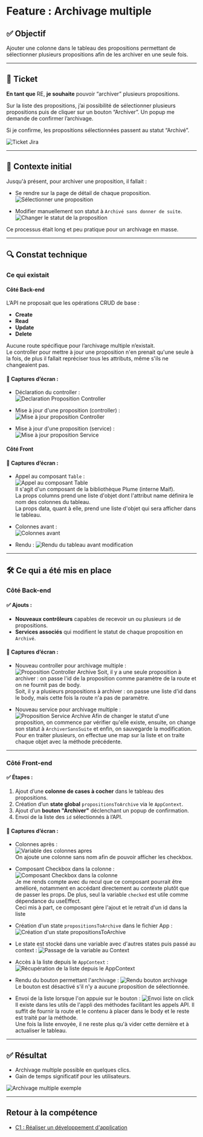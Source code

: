 
# Feature : Archivage multiple

## ✅ Objectif

Ajouter une colonne dans le tableau des propositions permettant de sélectionner plusieurs propositions afin de les archiver en une seule fois.

---

## 🎫 Ticket

**En tant que** RE, **je souhaite** pouvoir “archiver” plusieurs propositions.

Sur la liste des propositions, j’ai possibilité de sélectionner plusieurs propositions puis de cliquer sur un bouton “Archiver”.
Un popup me demande de confirmer l’archivage.

Si je confirme, les propositions sélectionnées passent au statut “Archivé”.

![Ticket Jira](img/archivage/ticket.png)

---

## 🧠 Contexte initial

Jusqu'à présent, pour archiver une proposition, il fallait :
- Se rendre sur la page de détail de chaque proposition.
![Sélectionner une proposition](img/archivage/front/selectPropositionTableau.png)


- Modifier manuellement son statut à `Archivé sans donner de suite`.
![Changer le statut de la proposition](img/archivage/front/changeStatusDetailProposition.png)

Ce processus était long et peu pratique pour un archivage en masse.

---

## 🔍 Constat technique

### Ce qui existait

#### Côté **Back-end**

L’API ne proposait que les opérations CRUD de base :
- **Create**
- **Read**
- **Update**
- **Delete**

Aucune route spécifique pour l’archivage multiple n’existait.  
Le controller pour mettre à jour une proposition n'en prenait qu'une seule à la fois, 
de plus il fallait repréciser tous les attributs, même s'ils ne changeaient pas.

#### 📸 Captures d’écran :
- Déclaration du controller :  
  ![Declaration Proposition Controller](img/archivage/back/declarationPropositionController.png)

- Mise à jour d'une proposition (controller) :  
  ![Mise à jour proposition Controller](img/archivage/back/miseAJourPropositionController.png)

- Mise à jour d'une proposition (service) :  
  ![Mise à jour proposition Service](img/archivage/back/miseAJourPropositionService.png)


#### Côté **Front**

#### 📸 Captures d’écran :
- Appel au composant `Table` :  
  ![Appel au composant Table](img/archivage/front/appelComposantTable.png)  
Il s'agit d'un composant de la bibliothèque Plume (interne Maif).  
La props columns prend une liste d'objet dont l'attribut name définira le nom des colonnes du tableau.  
La props data, quant à elle, prend une liste d'objet qui sera afficher dans le tableau.


- Colonnes avant :  
  ![Colonnes avant](img/archivage/front/variableColumnAvant.png)

- Rendu :
  ![Rendu du tableau avant modification](img/archivage/front/tableauPropositionAvantAjoutColonne.png)

---

## 🛠️ Ce qui a été mis en place

### Côté **Back-end**

#### ✅ Ajouts :
- **Nouveaux contrôleurs** capables de recevoir un ou plusieurs `id` de propositions.
- **Services associés** qui modifient le statut de chaque proposition en `Archivé`.

#### 📸 Captures d’écran :

- Nouveau controller pour archivage multiple :  
  ![Proposition Controller Archive](img/archivage/back/propositionControllerArchive.png)
  Soit, il y a une seule proposition à archiver : on passe l'id de la proposition comme paramètre de la route et on ne fournit pas de body.  
  Soit, il y a plusieurs propositions à archiver : on passe une liste d'id dans le body, mais cette fois la route n'a pas de paramètre.


- Nouveau service pour archivage multiple :  
  ![Proposition Service Archive](img/archivage/back/propositionServiceArchive.png)
Afin de changer le statut d'une proposition, on commence par vérifier qu'elle existe, ensuite, on change son statut à `ArchiverSansSuite` et enfin, on sauvegarde la modification.  
Pour en traiter plusieurs, on effectue une map sur la liste et on traite chaque objet avec la méthode précédente.

---

### Côté **Front-end**

#### ✅ Étapes :
1. Ajout d’une **colonne de cases à cocher** dans le tableau des propositions.
2. Création d’un **state global** `propositionsToArchive` via le `AppContext`.
3. Ajout d’un **bouton "Archiver"** déclenchant un popup de confirmation.
4. Envoi de la liste des `id` sélectionnés à l’API.

#### 📸 Captures d’écran :
- Colonnes après :  
  ![Variable des colonnes apres](img/archivage/front/variableColumnApres.png)  
On ajoute une colonne sans nom afin de pouvoir afficher les checkbox.

- Composant Checkbox dans la colonne :  
  ![Composant Checkbox dans la colonne](img/archivage/front/composantCheckboxInCol.png)  
Je me rends compte avec du recul que ce composant pourrait être amélioré, notamment en accédant directement au contexte plutôt que de passer les props.
De plus, seul la variable `checked` est utile comme dépendance du useEffect.  
Ceci mis à part, ce composant gère l'ajout et le retrait d'un id dans la liste

- Création d'un state `propositionsToArchive` dans le fichier App :
  ![Création d'un state propositionsToArchive](img/archivage/front/definitionpropositionToArchive.png)

- Le state est stocké dans une variable avec d'autres states puis passé au context :
  ![Passage de la variable au Context](img/archivage/front/passageVariableContext.png)

- Accès à la liste depuis le `AppContext` :  
  ![Récupération de la liste depuis le AppContext](img/archivage/front/listePropositionsArchiveAppContext.png)

- Rendu du bouton permettant l'archivage :
  ![Rendu bouton archivage](img/archivage/front/renduBoutonArchivage.png)  
Le bouton est désactivé s'il n'y a aucune proposition de sélectionnée.

- Envoi de la liste lorsque l'on appuie sur le bouton :
  ![Envoi liste on click](img/archivage/front/envoiListeOnClick.png)
Il existe dans les utils de l'appli des méthodes facilitant les appels API.
Il suffit de fournir la route et le contenu à placer dans le body et le reste est traité par la méthode.  
Une fois la liste envoyée, il ne reste plus qu'à vider cette dernière et à actualiser le tableau. 


---

## ✅ Résultat

- Archivage multiple possible en quelques clics.
- Gain de temps significatif pour les utilisateurs.

![Archivage multiple exemple](img/archivage/front/tableauApresArchivage.png)


---

## Retour à la compétence

- [C1 : Réaliser un développement d'application](../Competences/C1-realiser-developpement-application.md)
